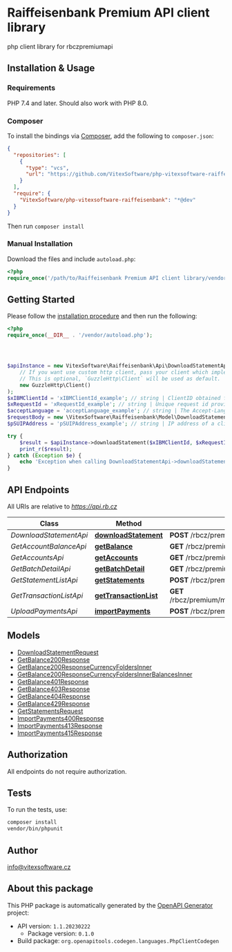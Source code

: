 # Raiffeisenbank Premium API client library


 php client library for rbczpremiumapi 



## Installation & Usage


### Requirements

PHP 7.4 and later.
Should also work with PHP 8.0.

### Composer

To install the bindings via [Composer](https://getcomposer.org/), add the following to `composer.json`:

```json
{
  "repositories": [
    {
      "type": "vcs",
      "url": "https://github.com/VitexSoftware/php-vitexsoftware-raiffeisenbank.git"
    }
  ],
  "require": {
    "VitexSoftware/php-vitexsoftware-raiffeisenbank": "*@dev"
  }
}
```

Then run `composer install`

### Manual Installation

Download the files and include `autoload.php`:

```php
<?php
require_once('/path/to/Raiffeisenbank Premium API client library/vendor/autoload.php');
```

## Getting Started

Please follow the [installation procedure](#installation--usage) and then run the following:

```php
<?php
require_once(__DIR__ . '/vendor/autoload.php');




$apiInstance = new VitexSoftware\Raiffeisenbank\Api\DownloadStatementApi(
    // If you want use custom http client, pass your client which implements `GuzzleHttp\ClientInterface`.
    // This is optional, `GuzzleHttp\Client` will be used as default.
    new GuzzleHttp\Client()
);
$xIBMClientId = 'xIBMClientId_example'; // string | ClientID obtained from Developer Portal - when you registered your app with us.
$xRequestId = 'xRequestId_example'; // string | Unique request id provided by consumer application for reference and auditing.
$acceptLanguage = 'acceptLanguage_example'; // string | The Accept-Language request HTTP header is used to determine document  language. Supported languages are `cs` and `en`.
$requestBody = new \VitexSoftware\Raiffeisenbank\Model\DownloadStatementRequest(); // \VitexSoftware\Raiffeisenbank\Model\DownloadStatementRequest
$pSUIPAddress = 'pSUIPAddress_example'; // string | IP address of a client - the end IP address of the client application (no server) in IPv4 or IPv6 format. If the bank client (your user) uses a browser by which he accesses your server app, we need to know the IP address of his browser. Always provide the closest IP address to the real end-user possible.

try {
    $result = $apiInstance->downloadStatement($xIBMClientId, $xRequestId, $acceptLanguage, $requestBody, $pSUIPAddress);
    print_r($result);
} catch (Exception $e) {
    echo 'Exception when calling DownloadStatementApi->downloadStatement: ', $e->getMessage(), PHP_EOL;
}

```

## API Endpoints

All URIs are relative to *https://api.rb.cz*

Class | Method | HTTP request | Description
------------ | ------------- | ------------- | -------------
*DownloadStatementApi* | [**downloadStatement**](docs/Api/DownloadStatementApi.md#downloadstatement) | **POST** /rbcz/premium/mock/accounts/statements/download | 
*GetAccountBalanceApi* | [**getBalance**](docs/Api/GetAccountBalanceApi.md#getbalance) | **GET** /rbcz/premium/mock/accounts/{accountNumber}/balance | 
*GetAccountsApi* | [**getAccounts**](docs/Api/GetAccountsApi.md#getaccounts) | **GET** /rbcz/premium/mock/accounts | 
*GetBatchDetailApi* | [**getBatchDetail**](docs/Api/GetBatchDetailApi.md#getbatchdetail) | **GET** /rbcz/premium/mock/payments/batches/{batchFileId} | 
*GetStatementListApi* | [**getStatements**](docs/Api/GetStatementListApi.md#getstatements) | **POST** /rbcz/premium/mock/accounts/statements | 
*GetTransactionListApi* | [**getTransactionList**](docs/Api/GetTransactionListApi.md#gettransactionlist) | **GET** /rbcz/premium/mock/accounts/{accountNumber}/{currencyCode}/transactions | 
*UploadPaymentsApi* | [**importPayments**](docs/Api/UploadPaymentsApi.md#importpayments) | **POST** /rbcz/premium/mock/payments/batches | 

## Models

- [DownloadStatementRequest](docs/Model/DownloadStatementRequest.md)
- [GetBalance200Response](docs/Model/GetBalance200Response.md)
- [GetBalance200ResponseCurrencyFoldersInner](docs/Model/GetBalance200ResponseCurrencyFoldersInner.md)
- [GetBalance200ResponseCurrencyFoldersInnerBalancesInner](docs/Model/GetBalance200ResponseCurrencyFoldersInnerBalancesInner.md)
- [GetBalance401Response](docs/Model/GetBalance401Response.md)
- [GetBalance403Response](docs/Model/GetBalance403Response.md)
- [GetBalance404Response](docs/Model/GetBalance404Response.md)
- [GetBalance429Response](docs/Model/GetBalance429Response.md)
- [GetStatementsRequest](docs/Model/GetStatementsRequest.md)
- [ImportPayments400Response](docs/Model/ImportPayments400Response.md)
- [ImportPayments413Response](docs/Model/ImportPayments413Response.md)
- [ImportPayments415Response](docs/Model/ImportPayments415Response.md)

## Authorization
All endpoints do not require authorization.
## Tests

To run the tests, use:

```bash
composer install
vendor/bin/phpunit
```

## Author

info@vitexsoftware.cz

## About this package

This PHP package is automatically generated by the [OpenAPI Generator](https://openapi-generator.tech) project:

- API version: `1.1.20230222`
    - Package version: `0.1.0`
- Build package: `org.openapitools.codegen.languages.PhpClientCodegen`
